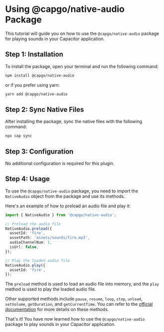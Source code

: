 # Using @capgo/native-audio Package

This tutorial will guide you on how to use the `@capgo/native-audio` package for playing sounds in your Capacitor application.

## Step 1: Installation

To install the package, open your terminal and run the following command:

```bash
npm install @capgo/native-audio
```

or if you prefer using yarn:

```bash
yarn add @capgo/native-audio
```

## Step 2: Sync Native Files

After installing the package, sync the native files with the following command:

```bash
npx cap sync
```

## Step 3: Configuration

No additional configuration is required for this plugin.

## Step 4: Usage

To use the `@capgo/native-audio` package, you need to import the `NativeAudio` object from the package and use its methods.

Here's an example of how to preload an audio file and play it:

```typescript
import { NativeAudio } from '@capgo/native-audio';

// Preload the audio file
NativeAudio.preload({
  assetId: 'fire',
  assetPath: 'assets/sounds/fire.mp3',
  audioChannelNum: 1,
  isUrl: false,
});

// Play the loaded audio file
NativeAudio.play({
  assetId: 'fire',
});
```

The `preload` method is used to load an audio file into memory, and the `play` method is used to play the loaded audio file.

Other supported methods include `pause`, `resume`, `loop`, `stop`, `unload`, `setVolume`, `getDuration`, and `getCurrentTime`. You can refer to the [official documentation](https://github.com/riderx/native-audio/blob/master/README.md) for more details on these methods.

That's it! You have now learned how to use the `@capgo/native-audio` package to play sounds in your Capacitor application.